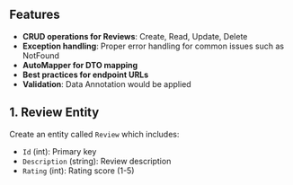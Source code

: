 ## Features

- **CRUD operations for Reviews**: Create, Read, Update, Delete
- **Exception handling**: Proper error handling for common issues such as NotFound
- **AutoMapper for DTO mapping**
- **Best practices for endpoint URLs**
- **Validation**: Data Annotation would be applied

## 1. Review Entity

Create an entity called `Review` which includes:
- `Id` (int): Primary key
- `Description` (string): Review description
- `Rating` (int): Rating score (1-5)